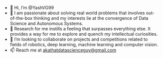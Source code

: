 - 👋 Hi, I’m @YashVG99
- 👀 I am passionate about solving real world problems that involves out-of-the-box thinking and my interests lie at the convergence of Data Science and Autonomous Systems. 
- 🌱 Research for me instills a feeling that surpasses everything else. It provides a way for me to explore and quench my intellectual curiosities. 
- 💞️ I’m looking to collaborate on projects and competitions related to fields of robotics, deep learning, machine learning and computer vision.
- 📫 Reach me at akathatdatascienceguy@gmail.com

<!---
YashVG99/YashVG99 is a ✨ special ✨ repository because its `README.md` (this file) appears on your GitHub profile.
You can click the Preview link to take a look at your changes.
--->
